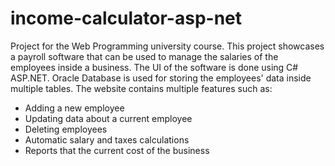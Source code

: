 # income-calculator-asp-net
Project for the Web Programming university course. 
This project showcases a payroll software that can be used to manage the salaries of the employees inside a business.
The UI of the software is done using C# ASP.NET. Oracle Database is used for storing the employees' data inside multiple tables.
The website contains multiple features such as:
- Adding a new employee
- Updating data about a current employee
- Deleting employees
- Automatic salary and taxes calculations
- Reports that the current cost of the business
